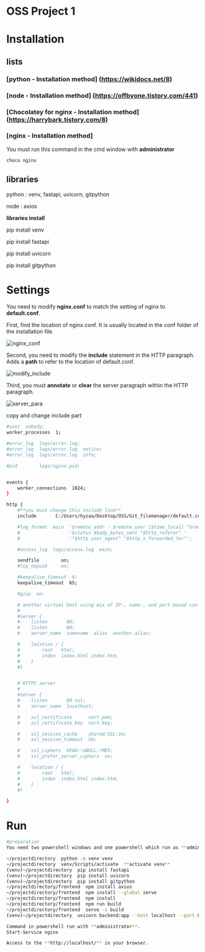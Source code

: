 # OSS Project 1


# Installation

## lists

### [python - Installation method] (https://wikidocs.net/8)

### [node - Installation method] (https://offbyone.tistory.com/441)

### [Chocolatey for nginx - Installation method] (https://harrybark.tistory.com/8)

### [nginx - Installation method]
  You must run this command in the cmd window with **administrator**
  ```bash
  choco nginx
  ```

## libraries

python : venv, fastapi, uvicorn, gitpython

node : axios


**libraries install**

pip install venv

pip install fastapi

pip install uvicorn

pip install gitpython





# Settings


You need to modify **nginx.conf** to match the setting of nginx to **default.conf**.

First, find the location of nginx.conf. It is usually located in the conf folder of the installation file.



![nginx_conf](https://github.com/Hyeple/Git_filemanager/assets/102994654/a7f3fb34-1251-4493-9cf5-02393a7894fd)



Second, you need to modify the **include** statement in the HTTP paragraph. Adds a **path** to refer to the location of default.conf.



![modify_include](https://github.com/Hyeple/Git_filemanager/assets/102994654/da2b525e-1691-4c48-9997-f8cf20f20950)



Third, you must **annotate** or **clear** the server paragraph within the HTTP paragraph.



![server_para](https://github.com/Hyeple/Git_filemanager/assets/102994654/82dc118d-06af-4799-8a8b-f60319a2e30f)


copy and change include part
```bash
#user  nobody;
worker_processes  1;

#error_log  logs/error.log;
#error_log  logs/error.log  notice;
#error_log  logs/error.log  info;

#pid        logs/nginx.pid;


events {
    worker_connections  1024;
}

http {
    #**you must change this include line**
    include       C:/Users/hyzaa/Desktop/OSS/Git_filemanager/default.conf;

    #log_format  main  '$remote_addr - $remote_user [$time_local] "$request" '
    #                  '$status $body_bytes_sent "$http_referer" '
    #                  '"$http_user_agent" "$http_x_forwarded_for"';

    #access_log  logs/access.log  main;

    sendfile        on;
    #tcp_nopush     on;

    #keepalive_timeout  0;
    keepalive_timeout  65;

    #gzip  on;

    # another virtual host using mix of IP-, name-, and port-based configuration
    #
    #server {
    #    listen       80;
    #    listen       80;
    #    server_name  somename  alias  another.alias;

    #    location / {
    #        root   html;
    #        index  index.html index.htm;
    #    }
    #}


    # HTTPS server
    #
    #server {
    #    listen       80 ssl;
    #    server_name  localhost;

    #    ssl_certificate      cert.pem;
    #    ssl_certificate_key  cert.key;

    #    ssl_session_cache    shared:SSL:1m;
    #    ssl_session_timeout  5m;

    #    ssl_ciphers  HIGH:!aNULL:!MD5;
    #    ssl_prefer_server_ciphers  on;

    #    location / {
    #        root   html;
    #        index  index.html index.htm;
    #    }
    #}

}
```


# Run

```bash
#preparation
You need two powershell windows and one powershell which run as **administrator**.

~/projectdirectory  python -m venv venv 
~/projectdirectory  venv/Scripts/activate  **activate venv**
(venv)~/projectdirectory  pip install fastapi
(venv)~/projectdirectory  pip install uvicorn
(venv)~/projectdirectory  pip install gitpython
~/projectdirectory/frontend  npm install axios
~/projectdirectory/frontend  npm install --global serve
~/projectdirectory/frontend  npm install
~/projectdirectory/frontend  npm run build
~/projectdirectory/frontend  serve -s build
(venv)~/projectdirectory  uvicorn backend:app --host localhost --port 8000

Command in powershell run with **administrator**.
Start-Service nginx

Access to the **http://localhost/** in your browser.
```
